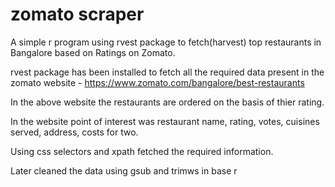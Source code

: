 # zomato scraper
A simple r program using rvest package to fetch(harvest) top restaurants in Bangalore based on Ratings on Zomato.

rvest package has been installed to fetch all the required data present in the zomato website - https://www.zomato.com/bangalore/best-restaurants

In the above website the restaurants are ordered on the basis of thier rating.

In the website point of interest was restaurant name, rating, votes, cuisines served, address, costs for two.

Using css selectors and xpath fetched the required information.

Later cleaned the data using gsub and trimws in base r



